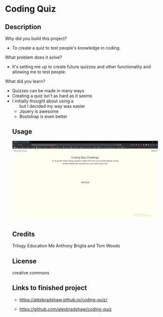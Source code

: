 # Coding Quiz

## Description
Why did you build this project?
- To create a quiz to test people's knowledge in coding.

What problem does it solve?
- It's setting me up to create future quizzes and other functionality and allowing me to test people.

What did you learn?
- Quizzes can be made in many ways
- Creating a quiz isn't as hard as it seems
- I initially thought about using a <ul> but I decided my way was easier
- Jquery is awesome
- Bootstrap is even better

## Usage
![screenshot of pages](assets/screenshot.jpg?raw=true)

## Credits
Trilogy Education
Me
Anthony Briglia and Tom Woods

## License
creative commons

## Links to finished project

- https://alexbradshaw.github.io/coding-quiz/

- https://github.com/alexbradshaw/coding-quiz
